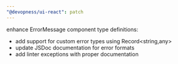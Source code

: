 ```yaml
---
"@devopness/ui-react": patch
---
```


enhance ErrorMessage component type definitions:

- add support for custom error types using Record<string,any>
- update JSDoc documentation for error formats
- add linter exceptions with proper documentation
